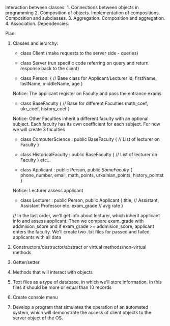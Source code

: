 Interaction between classes:
    1. Connections between objects in programming
    2. Composition of objects. Implementation of compositions. Composition and subclasses.
    3. Aggregation. Composition and aggregation.
    4. Association. Dependencies.

Plan:
1. Classes and ierarchy:
    - class Client (make requests to the server side - queries)
    - class Server (run specific code referring on query and return response back to the client)

    - class Person: { // Base class for Applicant/Lecturer
        id,
        firstName,
        lastName,
        middleName, 
        age
    }

    Notice: The applicant register on Faculty and pass the entrance exams

    - class BaseFaculty { // Base for different Faculties
        math_coef,
        ukr_coef,
        history_coef
    }

    Notice: Other Faculties inherit a different faculty with an optional subject. Each faculty has its own coefficient for each subject.
    For now we will create 3 faculties

    - class ComputerScience : public BaseFaculty {
        // List of lecturer on Faculty 
    }
    - class HistoricalFaculty : public BaseFaculty {
        // List of lecturer on Faculty
    } 
    etc...

    - class Applicant : public Person, public *SomeFaculty* {
        phone_number,
        email,
        math_points,
        urkainian_points,
        history_pointst
    }

    Notice: Lecturer assess applicant 

    - class Lecturer : public Person, public Applicant {
        title, // Assistant, Assistant Professor etc.
        exam_grade // avg rate 
    }

    // In the last order, we'll get info about lecturer, which inherit applicant info and assess applicant. Then we compare exam_grade with addmision_score and if exam_grade >= addmision_score, applicant enters the faculty. We'll create two .txt files for passed and failed applicants with all data

2. Constructors/destructor/abstract or virtual methods/non-virtual methods
3. Getter/setter
4. Methods that will interact with objects
5. Text files as a type of database, in which we'll store information. In this files it should be more or equal than 10 records
6. Create console menu
7. Develop a program that simulates the operation of an automated system, which will demonstrate the access of client objects to the server object of the OS.





